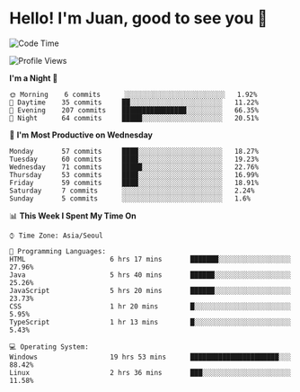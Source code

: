 # Hello! I'm Juan, good to see you 👋

<!--
**Y-k-Y/Y-k-Y** is a ✨ _special_ ✨ repository because its `README.md` (this file) appears on your GitHub profile.

Here are some ideas to get you started:

- 🔭 I’m currently working on ...
- 🌱 I’m currently learning ...
- 👯 I’m looking to collaborate on ...
- 🤔 I’m looking for help with ...
- 💬 Ask me about ...
- 📫 How to reach me: ...
- 😄 Pronouns: ...
- ⚡ Fun fact: ...
-->
<!--
![Profile views](https://gpvc.arturio.dev/Y-k-Y)

[![Omid Nikrah StackOverflow](https://github-readme-stackoverflow.vercel.app/?userID=9517076)](https://stackoverflow.com/users/9517076/i-have-10-fingers)
-->

<!--START_SECTION:waka-->
![Code Time](http://img.shields.io/badge/Code%20Time-0%20secs-blue)

![Profile Views](http://img.shields.io/badge/Profile%20Views-101-blue)

**I'm a Night 🦉** 

```text
🌞 Morning    6 commits      ░░░░░░░░░░░░░░░░░░░░░░░░░   1.92% 
🌆 Daytime    35 commits     ██░░░░░░░░░░░░░░░░░░░░░░░   11.22% 
🌃 Evening    207 commits    ████████████████░░░░░░░░░   66.35% 
🌙 Night      64 commits     █████░░░░░░░░░░░░░░░░░░░░   20.51%

```
📅 **I'm Most Productive on Wednesday** 

```text
Monday       57 commits     ████░░░░░░░░░░░░░░░░░░░░░   18.27% 
Tuesday      60 commits     ████░░░░░░░░░░░░░░░░░░░░░   19.23% 
Wednesday    71 commits     █████░░░░░░░░░░░░░░░░░░░░   22.76% 
Thursday     53 commits     ████░░░░░░░░░░░░░░░░░░░░░   16.99% 
Friday       59 commits     ████░░░░░░░░░░░░░░░░░░░░░   18.91% 
Saturday     7 commits      ░░░░░░░░░░░░░░░░░░░░░░░░░   2.24% 
Sunday       5 commits      ░░░░░░░░░░░░░░░░░░░░░░░░░   1.6%

```


📊 **This Week I Spent My Time On** 

```text
⌚︎ Time Zone: Asia/Seoul

💬 Programming Languages: 
HTML                     6 hrs 17 mins       ███████░░░░░░░░░░░░░░░░░░   27.96% 
Java                     5 hrs 40 mins       ██████░░░░░░░░░░░░░░░░░░░   25.26% 
JavaScript               5 hrs 20 mins       ██████░░░░░░░░░░░░░░░░░░░   23.73% 
CSS                      1 hr 20 mins        █░░░░░░░░░░░░░░░░░░░░░░░░   5.95% 
TypeScript               1 hr 13 mins        █░░░░░░░░░░░░░░░░░░░░░░░░   5.43%

💻 Operating System: 
Windows                  19 hrs 53 mins      ██████████████████████░░░   88.42% 
Linux                    2 hrs 36 mins       ███░░░░░░░░░░░░░░░░░░░░░░   11.58%

```


<!--END_SECTION:waka-->
